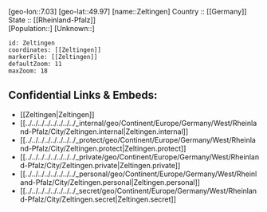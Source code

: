 ﻿---
location: [49.97,7.03] 
mapzoom: [7,12] 
mapmarker: city 
type: City
tags:
- geo/City


SpocWebEntityId: 35806
isDeleted: false
confidential: public

---
[geo-lon::7.03] 
[geo-lat::49.97] 
[name::Zeltingen] 
Country :: [[Germany]]  
State :: [[Rheinland-Pfalz]]  
[Population::] 
[Unknown::] 


```leaflet
id: Zeltingen
coordinates: [[Zeltingen]] 
markerFile: [[Zeltingen]] 
defaultZoom: 11 
maxZoom: 18
```


## Confidential Links & Embeds: 
- [[Zeltingen|Zeltingen]]  
- [[../../../../../../../../_internal/geo/Continent/Europe/Germany/West/Rheinland-Pfalz/City/Zeltingen.internal|Zeltingen.internal]] 
- [[../../../../../../../../_protect/geo/Continent/Europe/Germany/West/Rheinland-Pfalz/City/Zeltingen.protect|Zeltingen.protect]] 
- [[../../../../../../../../_private/geo/Continent/Europe/Germany/West/Rheinland-Pfalz/City/Zeltingen.private|Zeltingen.private]] 
- [[../../../../../../../../_personal/geo/Continent/Europe/Germany/West/Rheinland-Pfalz/City/Zeltingen.personal|Zeltingen.personal]] 
- [[../../../../../../../../_secret/geo/Continent/Europe/Germany/West/Rheinland-Pfalz/City/Zeltingen.secret|Zeltingen.secret]] 
